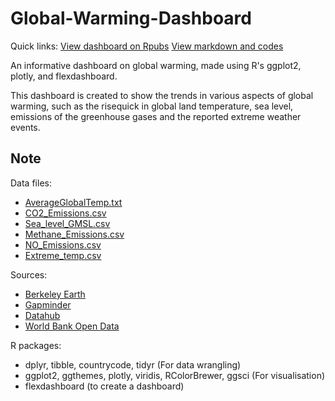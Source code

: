 # Global-Warming-Dashboard

Quick links:
[View dashboard on Rpubs](https://rpubs.com/Ga25/654326)
[View markdown and codes](https://github.com/Gianatmaja/Global-Warming-Dashboard/blob/master/Dashboard.Rmd)

An informative dashboard on global warming, made using R's ggplot2, plotly, and flexdashboard.

This dashboard is created to show the trends in various aspects of global warming, such as the risequick
in global land temperature, sea level, emissions of the greenhouse gases and the reported extreme
weather events.

## Note
Data files:
- [AverageGlobalTemp.txt](https://github.com/Gianatmaja/Global-Warming-Dashboard/blob/master/AverageGlobalTemp.txt)
- [CO2_Emissions.csv](https://github.com/Gianatmaja/Global-Warming-Dashboard/blob/master/CO2_Emissions.csv)
- [Sea_level_GMSL.csv](https://github.com/Gianatmaja/Global-Warming-Dashboard/blob/master/Sea_level_GMSL.csv)
- [Methane_Emissions.csv](https://github.com/Gianatmaja/Global-Warming-Dashboard/blob/master/Methane_Emissions.csv)
- [NO_Emissions.csv](https://github.com/Gianatmaja/Global-Warming-Dashboard/blob/master/NO_Emissions.csv)
- [Extreme_temp.csv](https://github.com/Gianatmaja/Global-Warming-Dashboard/blob/master/Extreme_temp.csv)

Sources:
- [Berkeley Earth](http://berkeleyearth.org/data/)
- [Gapminder](https://www.gapminder.org/data/)
- [Datahub](https://datahub.io/)
- [World Bank Open Data](https://data.worldbank.org/)

R packages:
- dplyr, tibble, countrycode, tidyr (For data wrangling)
- ggplot2, ggthemes, plotly, viridis, RColorBrewer, ggsci (For visualisation)
- flexdashboard (to create a dashboard)
